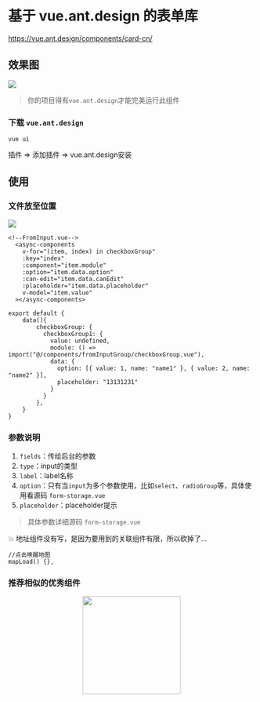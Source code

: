 # 基于 vue.ant.design 的表单库

https://vue.ant.design/components/card-cn/

## 效果图
![](https://i.loli.net/2019/08/05/J3l5wxhjoAKUDHb.png)

> 你的项目得有`vue.ant.design`才能完美运行此组件

### 下载 `vue.ant.design`

```vue
vue ui
```

插件 => 添加插件 => vue.ant.design安装

## 使用

### 文件放至位置

![](https://i.loli.net/2019/08/05/zcXW679tlDPe8BL.png)

```vue
<!--FromInput.vue-->
  <async-components
    v-for="(item, index) in checkboxGroup"
    :key="index"
    :component="item.module"
    :option="item.data.option"
    :can-edit="item.data.canEdit"
    :placeholder="item.data.placeholder"
    v-model="item.value"
  ></async-components>
```

```vue
export default {
    data(){
        checkboxGroup: {
          checkboxGroup1: {
            value: undefined,
            module: () => import("@/components/fromInputGroup/checkboxGroup.vue"),
            data: {
              option: [{ value: 1, name: "name1" }, { value: 2, name: "name2" }],
              placeholder: "13131231"
            }
          }
        },
    }
}
```

### 参数说明


1. `fields`：传给后台的参数
2. `type`：input的类型
3. `label`：label名称
4. `option`：只有当`input`为多个参数使用，比如`select`、`radioGroup`等，具体使用看源码 `form-storage.vue`
5. `placeholder`：placeholder提示


> 具体参数详细源码 `form-storage.vue`

💥 地址组件没有写，是因为要用到的关联组件有限，所以砍掉了...

```vue
//点击唤醒地图
mapLoad() {},
```

### 推荐相似的优秀组件

<p align="center">
    <a href="http://www.form-create.com" rel="nofollow">
        <img width="200" src="https://camo.githubusercontent.com/7b814a1424af0527deaf3c3f7edd86b07dde34f7/687474703a2f2f66696c652e6c6f746b6b2e636f6d2f666f726d2d6372656174652e706e67" data-canonical-src="http://file.lotkk.com/form-create.png" style="max-width:100%;">
    </a>
</p>